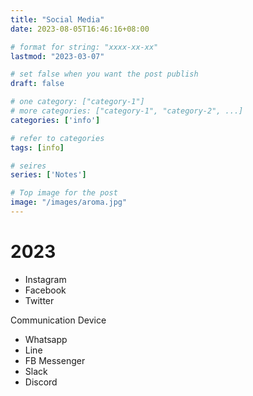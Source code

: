 ```yaml
---
title: "Social Media"
date: 2023-08-05T16:46:16+08:00

# format for string: "xxxx-xx-xx"
lastmod: "2023-03-07"

# set false when you want the post publish
draft: false

# one category: ["category-1"] 
# more categories: ["category-1", "category-2", ...]
categories: ['info']

# refer to categories
tags: [info]

# seires
series: ['Notes']

# Top image for the post
image: "/images/aroma.jpg"
---
```

<!--more-->
# 2023
- Instagram
- Facebook
- Twitter

Communication Device
- Whatsapp
- Line
- FB Messenger
- Slack
- Discord
